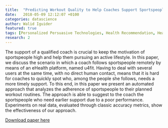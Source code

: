 ```yaml
---
title:  "Predicting Workout Quality to Help Coaches Support Sportspeople"
date:   2018-05-09 12:12:07 +0100
categories: datascience
author: Walid Iguider
featured: true
tags: [Personalized Persuasive Technologies, Health Recommendation, Healthy Lifestyle, eCoaching, Motivation]
research: 2
---
```


The support of a qualified coach is crucial to keep the motivation of
sportspeople high and help them pursuing an active lifestyle. In this
paper, we discuss the scenario in which a coach follows sportspeople
remotely by means of an eHealth platform, named u4fit. Having
to deal with several users at the same time, with no direct human
contact, means that it is hard for coaches to quickly spot who,
among the people she follows, needs a more timely support. To this
end, in this paper we present an automated approach that analyzes
the adherence of sportspeople to their planned workout routines.
The approach is able to suggest to the coach the sportspeople who
need earlier support due to a poor performance. Experiments on
real data, evaluated through classic accuracy metrics, show the
effectiveness of our approach.

[Download paper here](http://academicpages.github.io/files/paper1.pdf)
